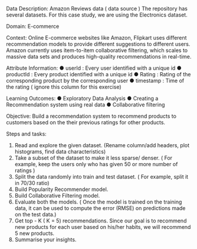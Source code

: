 Data Description:
Amazon Reviews data ( data source ) The repository has several
datasets. For this case study, we are using the Electronics
dataset.

Domain:
E-commerce

Context:
Online E-commerce websites like Amazon, Flipkart uses
different recommendation models to provide different
suggestions to different users. Amazon currently uses
item-to-item collaborative filtering, which scales to massive
data sets and produces high-quality recommendations in
real-time.

Attribute Information:
● userId : Every user identified with a unique id
● productId : Every product identified with a unique id
● Rating : Rating of the corresponding product by
the corresponding user
● timestamp : Time of the rating ( ignore this column
for this exercise)

Learning Outcomes:
● Exploratory Data Analysis
● Creating a Recommendation system using real data
● Collaborative filtering

Objective:
Build a recommendation system to recommend products to
customers based on the their previous ratings for other
products.

Steps and tasks:
1. Read and explore the given dataset. (Rename
column/add headers, plot histograms, find data
characteristics) 
2. Take a subset of the dataset to make it less sparse/ denser.
( For example, keep the users only who has given 50 or
more number of ratings ) 
3. Split the data randomly into train and test dataset. ( For
example, split it in 70/30 ratio) 
4. Build Popularity Recommender model. 
5. Build Collaborative Filtering model. 
6. Evaluate both the models. ( Once the model is trained on
the training data, it can be used to compute the error
(RMSE) on predictions made on the test data.) 
7. Get top - K ( K = 5) recommendations. Since our goal is to
recommend new products for each user based on his/her
habits, we will recommend 5 new products. 
8. Summarise your insights. 

